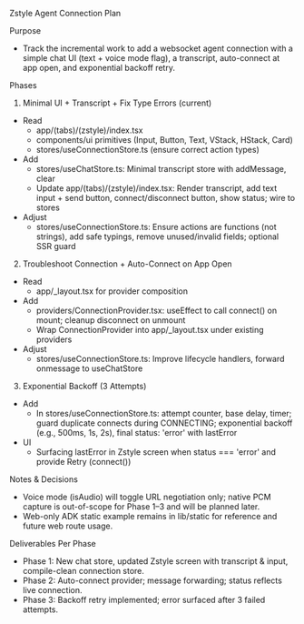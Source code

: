 Zstyle Agent Connection Plan

Purpose
- Track the incremental work to add a websocket agent connection with a simple chat UI (text + voice mode flag), a transcript, auto-connect at app open, and exponential backoff retry.

Phases

1) Minimal UI + Transcript + Fix Type Errors (current)
- Read
  - app/(tabs)/(zstyle)/index.tsx
  - components/ui primitives (Input, Button, Text, VStack, HStack, Card)
  - stores/useConnectionStore.ts (ensure correct action types)
- Add
  - stores/useChatStore.ts: Minimal transcript store with addMessage, clear
  - Update app/(tabs)/(zstyle)/index.tsx: Render transcript, add text input + send button, connect/disconnect button, show status; wire to stores
- Adjust
  - stores/useConnectionStore.ts: Ensure actions are functions (not strings), add safe typings, remove unused/invalid fields; optional SSR guard

2) Troubleshoot Connection + Auto-Connect on App Open
- Read
  - app/_layout.tsx for provider composition
- Add
  - providers/ConnectionProvider.tsx: useEffect to call connect() on mount; cleanup disconnect on unmount
  - Wrap ConnectionProvider into app/_layout.tsx under existing providers
- Adjust
  - stores/useConnectionStore.ts: Improve lifecycle handlers, forward onmessage to useChatStore

3) Exponential Backoff (3 Attempts)
- Add
  - In stores/useConnectionStore.ts: attempt counter, base delay, timer; guard duplicate connects during CONNECTING; exponential backoff (e.g., 500ms, 1s, 2s), final status: 'error' with lastError
- UI
  - Surfacing lastError in Zstyle screen when status === 'error' and provide Retry (connect())

Notes & Decisions
- Voice mode (isAudio) will toggle URL negotiation only; native PCM capture is out-of-scope for Phase 1–3 and will be planned later.
- Web-only ADK static example remains in lib/static for reference and future web route usage.

Deliverables Per Phase
- Phase 1: New chat store, updated Zstyle screen with transcript & input, compile-clean connection store.
- Phase 2: Auto-connect provider; message forwarding; status reflects live connection.
- Phase 3: Backoff retry implemented; error surfaced after 3 failed attempts.

